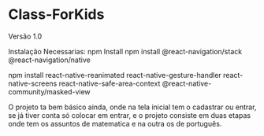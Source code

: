 # Class-ForKids
Versão 1.0


Instalação Necessarias:
npm Install
npm install @react-navigation/stack @react-navigation/native

npm install react-native-reanimated react-native-gesture-handler react-native-screens react-native-safe-area-context @react-native-community/masked-view


O projeto ta bem básico ainda, onde na tela inicial tem o cadastrar ou entrar, se já tiver conta 
só colocar em entrar, e o projeto consiste em duas etapas onde tem os assuntos de matematica e na outra os
de português.
